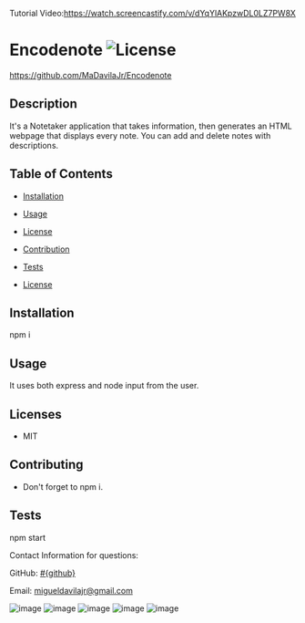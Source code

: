Tutorial Video:https://watch.screencastify.com/v/dYqYlAKpzwDL0LZ7PW8X

# Encodenote ![License](https://img.shields.io/static/v1?label=License&message=MIT&color=BLUE)
https://github.com/MaDavilaJr/Encodenote

## Description

It's a Notetaker application that takes information, then generates an HTML webpage that displays every note. You can add and delete notes with descriptions.

## Table of Contents

* [Installation](#installation)
* [Usage](#usage)
* [License](#license)
* [Contribution](#contribution)
* [Tests](#test)


* [License](#license)

## Installation
npm i

## Usage
It uses both express and node input from the user.

## Licenses
* MIT

## Contributing
* Don't forget to npm i.

## Tests
npm start

Contact Information for questions: 


GitHub: [#{github}](https:www.github.com/MaDavilaJr) 

Email: migueldavilajr@gmail.com

![image](https://user-images.githubusercontent.com/93358568/150728453-c552150c-5bf2-448c-8383-1d09b01c295d.png)
![image](https://user-images.githubusercontent.com/93358568/152288385-d39e44cd-743f-46f0-8ca2-8f679085ceae.png)
![image](https://user-images.githubusercontent.com/93358568/152288420-56d0e6f8-95c6-48ea-aec0-dea9e51f3636.png)
![image](https://user-images.githubusercontent.com/93358568/152288459-4549a877-49cc-4d98-89e1-c2ed75a69b88.png)
![image](https://user-images.githubusercontent.com/93358568/152288479-c951cdf3-1342-4f9b-9dca-be8ecef2f0e4.png)

